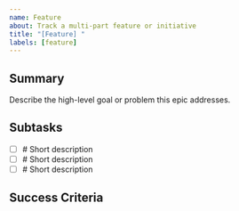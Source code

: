 ```yaml
---
name: Feature
about: Track a multi-part feature or initiative
title: "[Feature] "
labels: [feature]
---
```


## Summary

Describe the high-level goal or problem this epic addresses.

## Subtasks

- [ ] #<subtask-id> Short description
- [ ] #<subtask-id> Short description
- [ ] #<subtask-id> Short description

## Success Criteria
